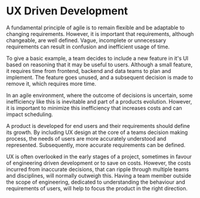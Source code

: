 # UX Driven Development

A fundamental principle of agile is to remain flexible and be adaptable to changing requirements. However, it is important that requirements, although changeable, are well defined. Vague, incomplete or unnecessary requirements can result in confusion and inefficient usage of time.

To give a basic example, a team decides to include a new feature in it's UI based on reasoning that it may be useful to users. Although a small feature, it requires time from frontend, backend and data teams to plan and implement. The feature goes unused, and a subsequent decision is made to remove it, which requires more time.

In an agile environment, where the outcome of decisions is uncertain, some inefficiency like this is inevitable and part of a products evolution. However, it is important to minimize this inefficiency that increases costs and can impact scheduling.

A product is developed for end users and their requirements should define its growth. By including UX design at the core of a teams decision making process, the needs of users are more accurately understood and represented. Subsequently, more accurate requirements can be defined.

UX is often overlooked in the early stages of a project, sometimes in favour of engineering driven development or to save on costs. However, the costs incurred from inaccurate decisions, that can ripple through multiple teams and disciplines, will normally outweigh this. Having a team member outside the scope of engineering, dedicated to understanding the behaviour and requirements of users, will help to focus the product in the right direction.